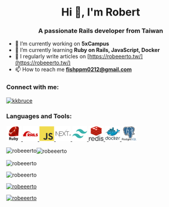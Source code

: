 <h1 align="center">Hi 👋, I'm Robert</h1>
<h3 align="center">A passionate Rails developer from Taiwan</h3>

- 🔭 I’m currently working on **5xCampus**
- 🌱 I’m currently learning **Ruby on Rails, JavaScript, Docker**
- 📝 I regularly write articles on [https://robeeerto.tw/](https://robeeerto.tw/)
- 📫 How to reach me **fishppm0212@gmail.com**

<h3 align="left">Connect with me:</h3>
<p align="left">
  <a href="https://twitter.com/fishppm0212" target="blank">
    <img align="center" src="https://raw.githubusercontent.com/rahuldkjain/github-profile-readme-generator/master/src/images/icons/Social/twitter.svg" alt="kkbruce" height="30" width="40" />
  </a>
</p>

<h3 align="left">Languages and Tools:</h3>
<p align="left"> 
  <a href="https://www.ruby-lang.org/zh_tw" target="_blank" rel="noreferrer"> 
    <img src="https://raw.githubusercontent.com/devicons/devicon/master/icons/ruby/ruby-original-wordmark.svg" alt="ruby" width="40" height="40"/> 
  </a> 
  <a href="https://rubyonrails.org/" target="_blank" rel="noreferrer"> 
    <img src="https://raw.githubusercontent.com/devicons/devicon/master/icons/rails/rails-plain-wordmark.svg" alt="rails" width="40" height="40"/> 
  </a> 
  <a href="https://www.javascript.com" target="_blank" rel="noreferrer"> 
    <img src="https://raw.githubusercontent.com/devicons/devicon/master/icons/javascript/javascript-original.svg" alt="javascript" width="40" height="40"/> 
  </a>
  <a href="https://nextjs.org" target="_blank" rel="noreferrer"> 
    <img src="https://raw.githubusercontent.com/devicons/devicon/master/icons/nextjs/nextjs-original-wordmark.svg" alt="nextjs" width="40" height="40"/> 
  </a>
  <a href="https://tailwindcss.com" target="_blank" rel="noreferrer"> 
    <img src="https://raw.githubusercontent.com/devicons/devicon/master/icons/tailwindcss/tailwindcss-plain.svg" alt="tailwindcss" width="40" height="40"/> 
  </a>
  <a href="https://redis.io" target="_blank" rel="noreferrer"> 
    <img src="https://raw.githubusercontent.com/devicons/devicon/master/icons/redis/redis-original-wordmark.svg" alt="redis" width="40" height="40"/> 
  </a>
  <a href="https://www.docker.com/" target="_blank" rel="noreferrer"> 
    <img src="https://raw.githubusercontent.com/devicons/devicon/master/icons/docker/docker-original-wordmark.svg" alt="docker" width="40" height="40"/> 
  </a>
  <a href="https://www.postgresql.org/" target="_blank" rel="noreferrer"> 
    <img src="https://raw.githubusercontent.com/devicons/devicon/master/icons/postgresql/postgresql-original-wordmark.svg" alt="postgresql" width="40" height="40"/> 
  </a>
</p>

<p>
  <img align="left" src="https://github-readme-stats.vercel.app/api/top-langs?username=robeeerto&show_icons=true&locale=en" alt="robeeerto" />
</p>

<p>
  <img align="center" src="https://github-readme-stats.vercel.app/api?username=robeeerto&show_icons=true&locale=en" alt="robeeerto" />
</p>

<p>
  <img align="center" src="https://github-readme-streak-stats.herokuapp.com/?user=robeeerto&" alt="robeeerto" />
</p>

<p align="left">
  <img src="https://komarev.com/ghpvc/?username=robeeerto&label=Profile%20views&color=0e75b6&style=flat" alt="robeeerto" />
</p>

<p align="left">
  <a href="https://github.com/ryo-ma/github-profile-trophy"><img src="https://github-profile-trophy.vercel.app/?username=robeeerto" alt="robeeerto" /></a>
</p>

<p align="left">
  <a href="https://twitter.com/fishppm0212" target="blank">
    <img src="https://img.shields.io/twitter/follow/robeeerto?logo=twitter&style=for-the-badge" alt="robeeerto" />
  </a>
</p>

